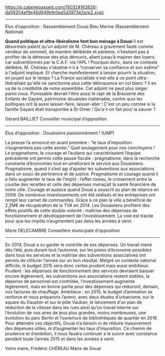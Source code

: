 https://p.calameoassets.com/150324162626-da59204af9e46d949bfe0ea5d3973e2e/p2.svgz

---

Élus d’opposition : Rassemblement Douai Bleu Marine (Rassemblement National)

**Quand politique et ultra-libéralisme font bon ménage à Douai**
Il est désormais patent qu’un adjoint de M. Chéreau a gravement fauté comme vendeur de  sommeil, de manière délibérée et pérenne, n’hésitant pas à profiter de la détresse des  plus démunis, allant jusqu’à majorer des loyers, car subventionnés par la C.A.F. via l'APL !
Pourquoi donc, dans ce contexte délétère, M. Chéreau s'obstine-t-il à “conserver sa confiance et son estime” à l'adjoint impliqué. Et cherche manifestement à laisser pourrir la situation, en jouant sur le temps ?
La France socialiste s'est-elle à ce point ultra-libéralisée qu'elle ne sanctionne plus  cette délinquance en col blanc ? Il en va de la crédibilité de notre assemblée. Cet adjoint ne peut plus siéger parmi nous.
Punissable devrait l'être aussi le rapt de la Brasserie des Enfants de Gayant, patrimoine douaisien inaliénable, contre quoi les politiques ont là aussi laisser-faire, laisser-aller ! C'est un peu comme si la famille Gayant était transportée à St-Omer ! Qu'a-t-on fait pour la sauver ?

Gérard BAILLIET
Conseiller municipal d’opposition

---

Élus d’opposition : Douaisiens passionnément ! (UMP)

La presse l’a annoncé en avant première : “le taux d’imposition n’augmentera pas cette année.” Quel soulagement pour nos concitoyens ! Le pragmatisme, le courage et l’audace qui caractérisaient l’équipe précédente ont permis cette pause fiscale : pragmatisme, dans la recherche constante d’économies tout en améliorant le service aux Douaisiens. Pragmatisme, quand il s’est agi d’ajuster les subventions aux associations dans un souci de pertinence et de justice. Pragmatisme et courage quand il a fallu augmenter le taux de l’impôt : l’effet ciseau, le croisement entre la courbe des recettes et celle des dépenses menaçait la santé financière de notre ville. Courage et audace quand Douai a souscrit au plan de relance en 2009. De nombreux investissements ont été réalisés et les entreprises ont rempli leur carnet de commandes. Grâce à ce plan la ville a bénéficié de 2,2M€ de récupération de la TVA en 2014. Les Douaisiens profitent des effets positifs de cette double volonté : maîtrise des dépenses de fonctionnement  et  développement de l’investissement. La voie est tracée pour que les impôts n’augmentent pas dans les années à venir.

Marie DELECAMBRE
Conseillère municipale d’opposition

---

En 2014, Douai a su garder le contrôle de ses dépenses. Un travail mené dès l’été, puis durant tout l’automne, sur les pistes d’économie possibles dans tous les services et la maîtrise des subventions associatives ont permis de clôturer l’année sur un bon résultat. Malgré un contexte national difficile, le budget 2015 sera donc certes prudent mais aussi ambitieux. Prudent : les dépenses de fonctionnement des services devraient baisser encore légèrement, les subventions aux associations restent stables, la dépense de personnel est contrôlée, l’investissement augmente légèrement, mais en bonne partie pour des dépenses qui réduiront, demain, nos factures de chauffage. Ambitieux : en 2015, le budget d’animation se renforce et nous préparons l’avenir, avec deux études d’urbanisme, sur le square du Dauphin et sur le pôle Vauban, le lancement d’un plan de réduction de la vitesse dans les rues ainsi qu’un travail interne sur l’évolution de nos aires de jeux plus grandes, moins nombreuses, une évolution du parc Bertin et l’ouverture de bibliothèques de quartier en 2016. Pour atteindre ces objectifs, Douai n’a besoin ni de réduire massivement des dépenses utiles, ni d’augmenter les taux d’imposition. Ce chemin de prudence et d’ambition, il nous faudra continuer à le suivre avec constance pendant toute l’année 2015 et dans les années à venir.

Votre maire,
Frédéric CHÉREAU
Maire de Douai
